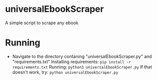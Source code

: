 # universalEbookScraper
A simple script to scrape any ebook
# Running
- Navigate to the directory contaning "universalEbookScraper.py" and "requirements.txt"
Installing requirements:
`pip install -r requirements.txt`
Running:
`python3 universalEbookScraper.py`
If that doesn't work, try:
`python universalEbookScraper.py`
